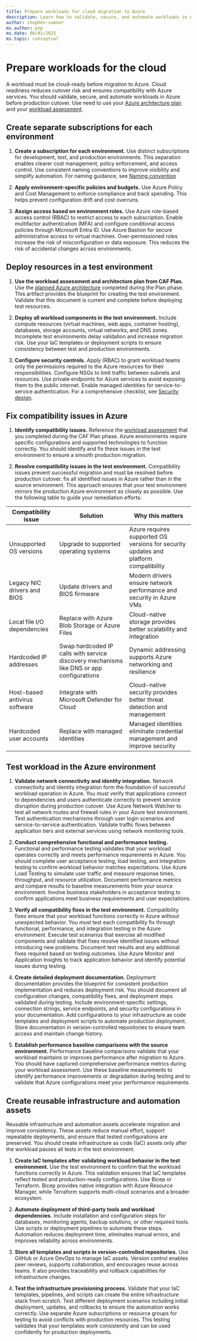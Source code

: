 ```yaml
---
title: Prepare workloads for cloud migration to Azure
description: Learn how to validate, secure, and automate workloads in Azure before production cutover to reduce migration risk and ensure compatibility with Azure services.
author: stephen-sumner
ms.author: pnp
ms.date: 08/01/2025
ms.topic: conceptual
---
```



# Prepare workloads for the cloud

A workload must be cloud-ready before migration to Azure. Cloud readiness reduces cutover risk and ensures compatibility with Azure services. You should validate, secure, and automate workloads in Azure before production cutover. Use need to use your [Azure architecture plan](../plan/estimate-total-cost-of-ownership.md#plan-your-azure-architecture) and your [workload assessment](../plan/assess-workloads-for-cloud-migration.md).

## Create separate subscriptions for each environment

1. **Create a subscription for each environment.** Use distinct subscriptions for development, test, and production environments. This separation enables clearer cost management, policy enforcement, and access control. Use consistent naming conventions to improve visibility and simplify automation. For naming guidance, see [Naming convention](../ready/azure-best-practices/resource-naming.md)

1. **Apply environment-specific policies and budgets.** Use Azure Policy and Cost Management to enforce compliance and track spending. This helps prevent configuration drift and cost overruns.

1. **Assign access based on environment roles.** Use Azure role-based access control (RBAC) to restrict access to each subscription. Enable multifactor authentication (MFA) and configure conditional access policies through Microsoft Entra ID. Use Azure Bastion for secure administrative access to virtual machines. Over-permissioned roles increase the risk of misconfiguration or data exposure. This reduces the risk of accidental changes across environments.

## Deploy resources in a test environment

1. **Use the workload assessment and architecture plan from CAF Plan.** Use the [planned Azure architecture](../plan/estimate-total-cost-of-ownership.md#plan-your-azure-architecture) completed during the Plan phase. This artifact provides the blueprint for creating the test environment. Validate that this document is current and complete before deploying test resources.

1. **Deploy all workload components in the test environment.** Include compute resources (virtual machines, web apps, container hosting), databases, storage accounts, virtual networks, and DNS zones. Incomplete test environments delay validation and increase migration risk. Use your IaC templates or deployment scripts to ensure consistency between test and production environments.

1. **Configure security controls.** Apply (RBAC) to grant workload teams only the permissions required to the Azure resources for their responsibilities. Configure NSGs to limit traffic between subnets and resources. Use private endpoints for Azure services to avoid exposing them to the public internet. Enable managed identities for service-to-service authentication. For a comprehensive checklist, see [Security design](/azure/well-architected/security/checklist).

## Fix compatibility issues in Azure

1. **Identify compatibility issues.** Reference the [workload assessment](../plan/assess-workloads-for-cloud-migration.md) that you completed during the CAF Plan phase.  Azure environments require specific configurations and supported technologies to function correctly. You should identify and fix these issues in the test environment to ensure a smooth production migration.

2. **Resolve compatibility issues in the test environment.** Compatibility issues prevent successful migration and must be resolved before production cutover. fix all identified issues in Azure rather than in the source environment. This approach ensures that your test environment mirrors the production Azure environment as closely as possible. Use the following table to guide your remediation efforts:

| Compatibility issue | Solution | Why this matters |
|---------------------|----------------|------------------|
| Unsupported OS versions | Upgrade to supported operating systems | Azure requires supported OS versions for security updates and platform compatibility |
| Legacy NIC drivers and BIOS | Update drivers and BIOS firmware | Modern drivers ensure network performance and security in Azure VMs |
| Local file I/O dependencies | Replace with Azure Blob Storage or Azure Files | Cloud-native storage provides better scalability and integration |
| Hardcoded IP addresses | Swap hardcoded IP calls with service discovery mechanisms like DNS or app configurations | Dynamic addressing supports Azure networking and resilience |
| Host-based antivirus software | Integrate with Microsoft Defender for Cloud | Cloud-native security provides better threat detection and management |
| Hardcoded user accounts | Replace with managed identities | Managed identities eliminate credential management and improve security |

## Test workload in the Azure environment

1. **Validate network connectivity and identity integration.** Network connectivity and identity integration form the foundation of successful workload operation in Azure. You must verify that applications connect to dependencies and users authenticate correctly to prevent service disruption during production cutover. Use Azure Network Watcher to test all network routes and firewall rules in your Azure test environment. Test authentication mechanisms through user login scenarios and service-to-service authentication. Validate traffic flows between application tiers and external services using network monitoring tools.

2. **Conduct comprehensive functional and performance testing.** Functional and performance testing validates that your workload operates correctly and meets performance requirements in Azure. You should complete user acceptance testing, load testing, and integration testing to confirm workload behavior matches expectations. Use Azure Load Testing to simulate user traffic and measure response times, throughput, and resource utilization. Document performance metrics and compare results to baseline measurements from your source environment. Involve business stakeholders in acceptance testing to confirm applications meet business requirements and user expectations.

3. **Verify all compatibility fixes in the test environment.** Compatibility fixes ensure that your workload functions correctly in Azure without unexpected behavior. You must test each compatibility fix through functional, performance, and integration testing in the Azure environment. Execute test scenarios that exercise all modified components and validate that fixes resolve identified issues without introducing new problems. Document test results and any additional fixes required based on testing outcomes. Use Azure Monitor and Application Insights to track application behavior and identify potential issues during testing.

4. **Create detailed deployment documentation.** Deployment documentation provides the blueprint for consistent production implementation and reduces deployment risk. You should document all configuration changes, compatibility fixes, and deployment steps validated during testing. Include environment-specific settings, connection strings, service endpoints, and security configurations in your documentation. Add configurations to your infrastructure as code templates and deployment scripts to automate production deployment. Store documentation in version-controlled repositories to ensure team access and maintain change history.

5. **Establish performance baseline comparisons with the source environment.** Performance baseline comparisons validate that your workload maintains or improves performance after migration to Azure. You should have captured comprehensive performance metrics during your workload assessment. Use these baseline measurements to identify performance improvements or degradation during testing and to validate that Azure configurations meet your performance requirements.

## Create reusable infrastructure and automation assets

Reusable infrastructure and automation assets accelerate migration and improve consistency. These assets reduce manual effort, support repeatable deployments, and ensure that tested configurations are preserved. You should create infrastructure as code (IaC) assets only after the workload passes all tests in the test environment.

1. **Create IaC templates after validating workload behavior in the test environment.** Use the test environment to confirm that the workload functions correctly in Azure. This validation ensures that IaC templates reflect tested and production-ready configurations. Use Bicep or Terraform. Bicep provides native integration with Azure Resource Manager, while Terraform supports multi-cloud scenarios and a broader ecosystem.

2. **Automate deployment of third-party tools and workload dependencies.** Include installation and configuration steps for databases, monitoring agents, backup solutions, or other required tools. Use scripts or deployment pipelines to automate these steps. Automation reduces deployment time, eliminates manual errors, and improves reliability across environments.

3. **Store all templates and scripts in version-controlled repositories.** Use GitHub or Azure DevOps to manage IaC assets. Version control enables peer reviews, supports collaboration, and encourages reuse across teams. It also provides traceability and rollback capabilities for infrastructure changes.

4. **Test the infrastructure provisioning process.** Validate that your IaC templates, pipelines, and scripts can create the entire infrastructure stack from scratch. Test different deployment scenarios including initial deployment, updates, and rollbacks to ensure the automation works correctly. Use separate Azure subscriptions or resource groups for testing to avoid conflicts with production resources. This testing validates that your templates work consistently and can be used confidently for production deployments.
